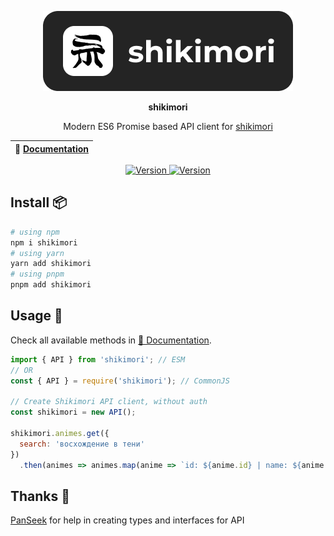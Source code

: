 <p align="center">
  <!-- <img src="https://raw.githubusercontent.com/neverlane/shikimori/master/.github/shikimori.png" alt="..."> -->
  <img src="./.github/shikimori.png" alt="...">
</p>
<p align="center">
  <b>shikimori</b>
</p>
<p align="center">Modern ES6 Promise based API client for <a href="https://shikimori.one/" target="_blank">shikimori</a></p>

| 📖 [Documentation](https://neverlane.github.io/shikimori/index.html) |
| ------------------------------------------------------------------------- |

<p align="center">
 <a href="https://npmjs.com/package/shikimori">
   <img src="https://img.shields.io/npm/v/shikimori?label=version&logo=npm&color=ligthgreen" alt="Version">
 </a>
 <a href="https://npmjs.com/package/shikimori">
   <img src="https://img.shields.io/npm/dt/shikimori?&logo=npm" alt="Version">
 </a>
</p>

## Install 📦

```bash
# using npm
npm i shikimori
# using yarn
yarn add shikimori
# using pnpm
pnpm add shikimori
```

## Usage 🔧

Check all available methods in [📖 Documentation](https://neverlane.github.io/shikimori/index.html).

```js
import { API } from 'shikimori'; // ESM
// OR
const { API } = require('shikimori'); // CommonJS

// Create Shikimori API client, without auth 
const shikimori = new API();

shikimori.animes.get({
  search: 'восхождение в тени'
})
  .then(animes => animes.map(anime => `id: ${anime.id} | name: ${anime.name}`));
```

## Thanks 🙏
[PanSeek](https://github.com/PanSeek) for help in creating types and interfaces for API